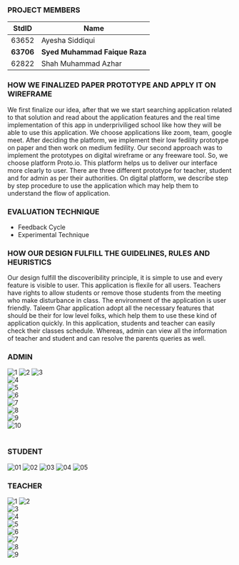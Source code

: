 ### PROJECT MEMBERS
StdID | Name
------------ | -------------
63652 | Ayesha Siddiqui
**63706** | **Syed Muhammad Faique Raza** <!--this is the group leader in bold-->
62822 | Shah Muhammad Azhar
<!-- Replace name and student ids with acutally group member names and ids-->

### HOW WE FINALIZED PAPER PROTOTYPE AND APPLY IT ON WIREFRAME
We first finalize our idea, after that we we start searching application related to that solution and read about the application features and the real time implementation of this app in underpriviliged school like how they will be able to use this application. We choose applications like zoom, team, google meet. After deciding the platform, we implement their low fedility prototype on paper and then work on medium fedility. 
Our second approach was to implement the prototypes on digital wireframe or any freeware tool. So, we choose platform Proto.io. This platform helps us to deliver our interface more clearly to user. There are three different prototype for teacher, student and for admin as per their authorities. On digital platform, we describe step by step procedure to use the application which may help them to understand the flow of application.

### EVALUATION TECHNIQUE 

* Feedback Cycle
* Experimental Technique

### HOW OUR DESIGN FULFILL THE GUIDELINES, RULES AND HEURISTICS
Our design fulfill the discoveribility principle, it is simple to use and every feature is visible to user. This application is flexile for all users. Teachers have rights to allow students or remove those students from the meeting who make disturbance in class. The environment of the application is user friendly. Taleem Ghar application adopt all the necessary features that should be their for low level folks, which help them to use these kind of application quickly. In this application, students and teacher can easily check their classes schedule. Whereas, admin can view all the information of teacher and student and can resolve the parents queries as well. 

### ADMIN
![1](https://user-images.githubusercontent.com/61629843/147946339-1ae96ef6-b053-4d43-b85e-8a3082ce86d2.PNG) 
![2](https://user-images.githubusercontent.com/61629843/147946378-2ec9ca48-693f-4fb0-8432-b2abbbe1f186.PNG)
![3](https://user-images.githubusercontent.com/61629843/147946398-32ac738d-29a3-419c-9c1f-fc507f287bb5.PNG)<br/>
![4](https://user-images.githubusercontent.com/61629843/147946405-7d6f2a47-70d4-44ca-9a17-987a61173cc1.PNG)<br/>
![5](https://user-images.githubusercontent.com/61629843/147947024-01e0db4c-b82d-42c9-a141-72f417cfc4e1.PNG)<br/>
![6](https://user-images.githubusercontent.com/61629843/147947032-a3538460-cecf-4065-9df8-6e8abe2c7333.PNG)<br/>
![7](https://user-images.githubusercontent.com/61629843/147947036-1402efad-1e50-41d3-97df-f778a650bd85.PNG)<br/>
![8](https://user-images.githubusercontent.com/61629843/147947041-5085c6c8-6a94-42e1-9efc-aea6ee5f05ea.PNG)<br/>
![9](https://user-images.githubusercontent.com/61629843/147947059-5cd5a796-3828-4fd6-9ecf-36754aab571b.PNG)<br/>
![10](https://user-images.githubusercontent.com/61629843/147947065-204015f7-e80d-49ee-bee0-df67e0ee9851.PNG)<br/>
<br/>
### STUDENT
![01](https://user-images.githubusercontent.com/39101501/147947366-8d7ebc8e-5223-4d9a-9582-8e7019245d53.PNG)
![02](https://user-images.githubusercontent.com/39101501/147947379-1433444c-defd-4532-9e69-1c821e551cb1.PNG)
![03](https://user-images.githubusercontent.com/39101501/147947374-c5c57931-e3ce-48da-9051-c707eaf6fff4.PNG)
![04](https://user-images.githubusercontent.com/39101501/147947371-903c6d80-fad1-43be-ad5d-64ee290b10e9.PNG)
![05](https://user-images.githubusercontent.com/39101501/147947370-c0fbe6cb-6383-4573-99b8-7f1ce433aedf.PNG)
<br/>
### TEACHER
![1](https://user-images.githubusercontent.com/73800301/147948111-09a2117c-15da-41b6-b97d-6a21761b4f1d.PNG)
![2](https://user-images.githubusercontent.com/73800301/147948112-dbc09e8e-62d1-4d23-b3c4-416b80c20bd9.PNG)<br/>
![3](https://user-images.githubusercontent.com/73800301/147948090-330279e1-b85e-46ac-a8e1-11c311fd6be4.PNG)<br/>
![4](https://user-images.githubusercontent.com/73800301/147948094-54555e80-3552-432a-960b-dd0189adae54.PNG)<br/>
![5](https://user-images.githubusercontent.com/73800301/147948096-6ae24b12-b34d-493a-837e-eade3cf5a8ae.PNG)<br/>
![6](https://user-images.githubusercontent.com/73800301/147948098-7f5e3e7d-e12a-4cd5-818f-2ae37ccec9d1.PNG)<br/>
![7](https://user-images.githubusercontent.com/73800301/147948103-6acdd90f-4e40-4697-a9e8-41996c82f711.PNG)<br/>
![8](https://user-images.githubusercontent.com/73800301/147948105-d1c31363-096c-44d3-a79e-ed1cff809167.PNG)<br/>
![9](https://user-images.githubusercontent.com/73800301/147948108-6ddd6b42-320f-4a30-9741-9b785075b491.PNG)<br/>
